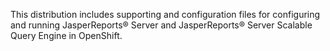This distribution includes supporting and configuration files for configuring and running  JasperReports® Server and JasperReports® Server Scalable Query Engine in OpenShift.
